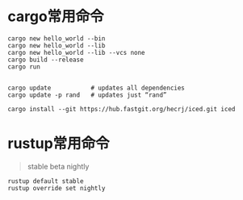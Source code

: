 # cargo常用命令
```
cargo new hello_world --bin
cargo new hello_world --lib
cargo new hello_world --lib --vcs none
cargo build --release
cargo run


cargo update           # updates all dependencies
cargo update -p rand   # updates just “rand”

cargo install --git https://hub.fastgit.org/hecrj/iced.git iced
```

# rustup常用命令

> stable beta nightly
```
rustup default stable
rustup override set nightly
```